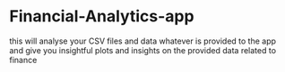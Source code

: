 # Financial-Analytics-app
this will analyse your CSV files and data whatever is provided to the app and give you insightful plots and insights on the provided data related to finance 
